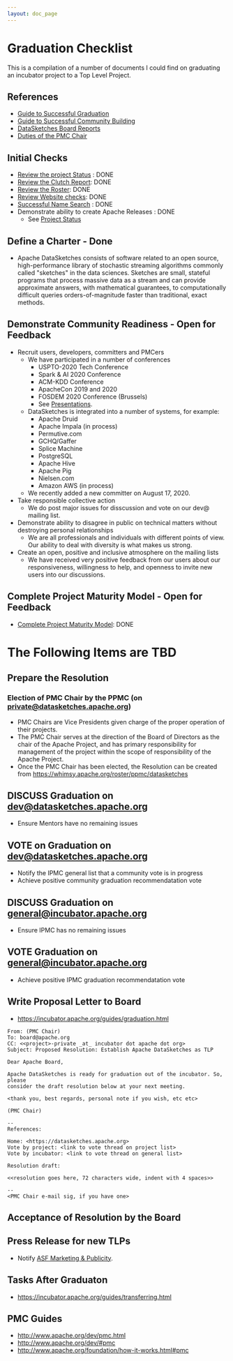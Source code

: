 ```yaml
---
layout: doc_page
---
```

<!--
    Licensed to the Apache Software Foundation (ASF) under one
    or more contributor license agreements.  See the NOTICE file
    distributed with this work for additional information
    regarding copyright ownership.  The ASF licenses this file
    to you under the Apache License, Version 2.0 (the
    "License"); you may not use this file except in compliance
    with the License.  You may obtain a copy of the License at

      http://www.apache.org/licenses/LICENSE-2.0

    Unless required by applicable law or agreed to in writing,
    software distributed under the License is distributed on an
    "AS IS" BASIS, WITHOUT WARRANTIES OR CONDITIONS OF ANY
    KIND, either express or implied.  See the License for the
    specific language governing permissions and limitations
    under the License.
-->
# Graduation Checklist
This is a compilation of a number of documents I could find on graduating an incubator project to a Top Level Project.

## References
* [Guide to Successful Graduation](https://incubator.apache.org/guides/graduation.html)
* [Guide to Successful Community Building](https://incubator.apache.org/guides/community.html)
* [DataSketches Board Reports](https://whimsy.apache.org/board/minutes/DataSketches.html)
* [Duties of the PMC Chair](http://www.apache.org/dev/pmc.html#chair)

## Initial Checks
* [Review the project Status](https://incubator.apache.org/projects/datasketches.html) : DONE
* [Review the Clutch Report](http://incubator.apache.org/clutch/datasketches.html): DONE
* [Review the Roster](https://whimsy.apache.org/roster/ppmc/datasketches):  DONE
* [Review Website checks](https://whimsy.apache.org/pods/project/datasketches): DONE
* [Successful Name Search](https://issues.apache.org/jira/browse/PODLINGNAMESEARCH-168) : DONE
* Demonstrate ability to create Apache Releases : DONE
  * See [Project Status](https://incubator.apache.org/projects/datasketches.html)

## Define a Charter - Done
* Apache DataSketches consists of software related to
    an open source, high-performance library of stochastic
    streaming algorithms commonly called "sketches" in the data sciences.
    Sketches are small, stateful programs that process massive data as a
    stream and can provide approximate answers, with mathematical
    guarantees, to computationally difficult queries orders-of-magnitude
    faster than traditional, exact methods.

## Demonstrate Community Readiness - Open for Feedback
* Recruit users, developers, committers and PMCers
	* We have participated in a number of conferences
		* USPTO-2020 Tech Conference
		* Spark & AI 2020 Conference
		* ACM-KDD Conference
		* ApacheCon 2019 and 2020
		* FOSDEM 2020 Conference (Brussels)
		* See [Presentations](https://datasketches.apache.org/docs/Background/Presentations.html).
	* DataSketches is integrated into a number of systems, for example:
	   * Apache Druid
	   * Apache Impala (in process)
	   * Permutive.com
	   * GCHQ/Gaffer
	   * Splice Machine
	   * PostgreSQL
	   * Apache Hive
	   * Apache Pig
	   * Nielsen.com
	   * Amazon AWS (in process)
	* We recently added a new committer on August 17, 2020.
* Take responsible collective action
	* We do post major issues for disscussion and vote on our dev@ mailing list. 
* Demonstrate ability to disagree in public on technical matters without destroying personal relationships
	* We are all professionals and individuals with different points of view. Our ability to deal with diversity is what makes us strong.
* Create an open, positive and inclusive atmosphere on the mailing lists
	* We have received very positive feedback from our users about our responsiveness, willingness to help, and openness to invite new users into our discussions. 

## Complete Project Maturity Model - Open for Feedback
* [Complete Project Maturity Model](https://github.com/apache/incubator-datasketches-website/blob/master/docs/Graduation/Maturity.md): DONE


# The Following Items are TBD

## Prepare the Resolution
### Election of PMC Chair by the PPMC (on private@datasketches.apache.org)
* PMC Chairs are Vice Presidents given charge of the proper operation of their projects.
* The PMC Chair serves at the direction of the Board of Directors as the chair 
    of the Apache Project, and has primary responsibility for management of 
    the project within the scope of responsibility of the Apache Project.
* Once the PMC Chair has been elected, the Resolution can be created from <https://whimsy.apache.org/roster/ppmc/datasketches>


## DISCUSS Graduation on dev@datasketches.apache.org
* Ensure Mentors have no remaining issues

## VOTE on Graduation on dev@datasketches.apache.org
* Notify the IPMC general list that a community vote is in progress
* Achieve positive community graduation recommendatation vote

## DISCUSS Graduation on general@incubator.apache.org
* Ensure IPMC has no remaining issues

## VOTE Graduation on general@incubator.apache.org
* Achieve positive IPMC graduation recommendatation vote

## Write Proposal Letter to Board
* <https://incubator.apache.org/guides/graduation.html>

```
From: (PMC Chair)
To: board@apache.org
CC: <<project>-private _at_ incubator dot apache dot org>
Subject: Proposed Resolution: Establish Apache DataSketches as TLP

Dear Apache Board,

Apache DataSketches is ready for graduation out of the incubator. So, please
consider the draft resolution below at your next meeting.

<thank you, best regards, personal note if you wish, etc etc>

(PMC Chair)

--
References:

Home: <https://datasketches.apache.org>
Vote by project: <link to vote thread on project list>
Vote by incubator: <link to vote thread on general list>

Resolution draft:

<<resolution goes here, 72 characters wide, indent with 4 spaces>>

--
<PMC Chair e-mail sig, if you have one>
```

## Acceptance of Resolution by the Board

## Press Release for new TLPs
* Notify [ASF Marketing & Publicity](mailto:press@apache.org).

## Tasks After Graduaton
* <https://incubator.apache.org/guides/transferring.html>

## PMC Guides
* <http://www.apache.org/dev/pmc.html>
* <http://www.apache.org/dev/#pmc>
* <http://www.apache.org/foundation/how-it-works.html#pmc>


